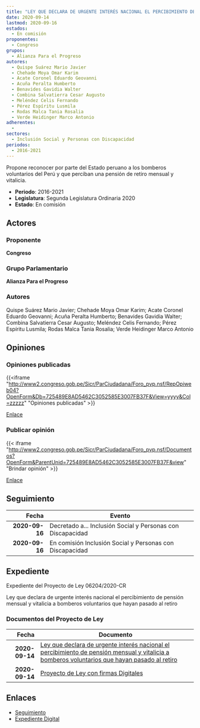 ```yaml
---
title: "LEY QUE DECLARA DE URGENTE INTERÉS NACIONAL EL PERCIBIMIENTO DE PENSIÓN MENSUAL Y VITALICIA A BOMBEROS VOLUNTARIOS QUE HAYAN PASADO AL RETIRO"
date: 2020-09-14
lastmod: 2020-09-16
estados: 
  - En comisión
proponentes: 
  - Congreso
grupos: 
  - Alianza Para el Progreso
autores: 
  - Quispe Suárez Mario Javier
  - Chehade Moya Omar Karim
  - Acate Coronel Eduardo Geovanni
  - Acuña Peralta Humberto
  - Benavides Gavidia Walter
  - Combina Salvatierra Cesar Augusto
  - Meléndez Celis Fernando
  - Pérez Espíritu Lusmila
  - Rodas Malca Tania Rosalia
  - Verde Heidinger Marco Antonio
adherentes: 
  - 
sectores: 
  - Inclusión Social y Personas con Discapacidad
periodos: 
  - 2016-2021
---
```


Propone reconocer por parte del Estado peruano a los bomberos voluntarios del Perú y que perciban una pensión de retiro mensual y vitalicia.

- **Periodo**: 2016-2021
- **Legislatura**: Segunda Legislatura Ordinaria 2020
- **Estado**: En comisión

## Actores

### Proponente

**Congreso**

### Grupo Parlamentario

**Alianza Para el Progreso**

### Autores

Quispe Suárez Mario Javier; Chehade Moya Omar Karim; Acate Coronel Eduardo Geovanni; Acuña Peralta Humberto; Benavides Gavidia Walter; Combina Salvatierra Cesar Augusto; Meléndez Celis Fernando; Pérez Espíritu Lusmila; Rodas Malca Tania Rosalia; Verde Heidinger Marco Antonio


## Opiniones

### Opiniones publicadas

{{<iframe "http://www2.congreso.gob.pe/Sicr/ParCiudadana/Foro_pvp.nsf/RepOpiweb04?OpenForm&Db=725489E8AD5462C3052585E3007FB37F&View=yyyy&Col=zzzzz" "Opiniones publicadas" >}}

[Enlace](http://www2.congreso.gob.pe/Sicr/ParCiudadana/Foro_pvp.nsf/RepOpiweb04?OpenForm&Db=725489E8AD5462C3052585E3007FB37F&View=yyyy&Col=zzzzz)
### Publicar opinión

{{< iframe "http://www2.congreso.gob.pe/Sicr/ParCiudadana/Foro_pvp.nsf/Documentos?OpenForm&ParentUnid=725489E8AD5462C3052585E3007FB37F&view" "Brindar opinión" >}}

[Enlace](http://www2.congreso.gob.pe/Sicr/ParCiudadana/Foro_pvp.nsf/Documentos?OpenForm&ParentUnid=725489E8AD5462C3052585E3007FB37F&view)

## Seguimiento

| Fecha | Evento |
|------:|--------|
| **2020-09-16** | Decretado a... Inclusión Social y Personas con Discapacidad|
| **2020-09-16** | En comisión Inclusión Social y Personas con Discapacidad|


## Expediente

Expediente del Proyecto de Ley 06204/2020-CR

Ley que declara de urgente interés nacional el percibimiento de pensión mensual y vitalicia a bomberos voluntarios que hayan pasado al retiro


### Documentos del Proyecto de Ley

| Fecha | Documento |
|------:|--------|
| **2020-09-14** | [Ley que declara de urgente interés nacional el percibimiento de pensión mensual y vitalicia a bomberos voluntarios que hayan pasado al retiro](http://www.leyes.congreso.gob.pe/Documentos/2016_2021/Proyectos_de_Ley_y_de_Resoluciones_Legislativas/PL06204-20200914.pdf) |
| **2020-09-14** | [Proyecto de Ley con firmas Digitales](http://www.leyes.congreso.gob.pe/Documentos/2016_2021/Proyectos_de_Ley_y_de_Resoluciones_Legislativas/Proyectos_Firmas_digitales/PL06204.pdf) |

## Enlaces 

- [Seguimiento](http://www2.congreso.gob.pehttp://www2.congreso.gob.pe/Sicr/TraDocEstProc/CLProLey2016.nsf/f7fff46988ca05b1052578e100829cc7/c1ede696b05ddb34052585e40001c080?OpenDocument)
- [Expediente Digital](http://www2.congreso.gob.pehttp://www2.congreso.gob.pe/Sicr/TraDocEstProc/CLProLey2016.nsf/f7fff46988ca05b1052578e100829cc7/c1ede696b05ddb34052585e40001c080?OpenDocument&Click=05257FB7005EB655.eb71d0cf91d8294e05256cdf006b5706/$Body/0.1C6C)
